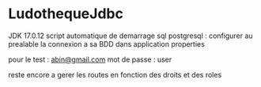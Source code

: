 # LudothequeJdbc
JDK 17.0.12
script automatique de demarrage sql postgresql : configurer au prealable la connexion a sa BDD dans application properties

pour le test : abin@gmail.com
mot de passe : user

reste encore a gerer les routes en fonction des droits et des roles
